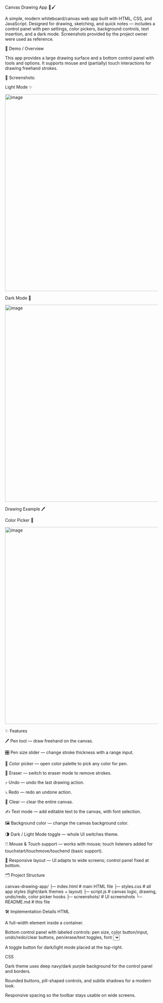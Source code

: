 Canvas Drawing App 🎨🖌️

A simple, modern whiteboard/canvas web app built with HTML, CSS, and JavaScript. Designed for drawing, sketching, and quick notes — includes a control panel with pen settings, color pickers, background controls, text insertion, and a dark mode. Screenshots provided by the project owner were used as reference.

🚀 Demo / Overview

This app provides a large drawing surface and a bottom control panel with tools and options. It supports mouse and (partially) touch interactions for drawing freehand strokes.

📸 Screenshots:

Light Mode ✨

<img width="650" height="650" alt="image" src="https://github.com/user-attachments/assets/b9075a38-f7df-4927-8bd6-4fd4fa414bba" />



Dark Mode 🌙



<img width="650" height="650" alt="image" src="https://github.com/user-attachments/assets/0396c56b-bd1c-46f1-a337-2d1af5050408" />


Drawing Example 🖊️





Color Picker 🎨

<img width="650" height="650" alt="image" src="https://github.com/user-attachments/assets/023a64f6-c9f8-4fb4-a879-d838f5b7a76c" />


✨ Features

🖊️ Pen tool — draw freehand on the canvas.

🎛️ Pen size slider — change stroke thickness with a range input.

🎨 Color picker — open color palette to pick any color for pen.

🧽 Eraser — switch to eraser mode to remove strokes.

⤴️ Undo — undo the last drawing action.

⤵️ Redo — redo an undone action.

🧹 Clear — clear the entire canvas.

✍️ Text mode — add editable text to the canvas, with font selection.

🖼️ Background color — change the canvas background color.

🌗 Dark / Light Mode toggle — whole UI switches theme.

🖱️ Mouse & Touch support — works with mouse; touch listeners added for touchstart/touchmove/touchend (basic support).

🔁 Responsive layout — UI adapts to wide screens; control panel fixed at bottom.


🗂️ Project Structure

canvas-drawing-app/
├─ index.html # main HTML file
├─ styles.css # all app styles (light/dark themes + layout)
├─ script.js # canvas logic, drawing, undo/redo, color picker hooks
├─ screenshots/ # UI screenshots
└─ README.md # this file

🛠️ Implementation Details
HTML

A full-width <canvas> element inside a container.

Bottom control panel with labeled controls: pen size, color button/input, undo/redo/clear buttons, pen/erase/text toggles, font <select>, and a background color control.

A toggle button for dark/light mode placed at the top-right.


CSS

Dark theme uses deep navy/dark purple background for the control panel and borders.

Rounded buttons, pill-shaped controls, and subtle shadows for a modern look.

Responsive spacing so the toolbar stays usable on wide screens.

